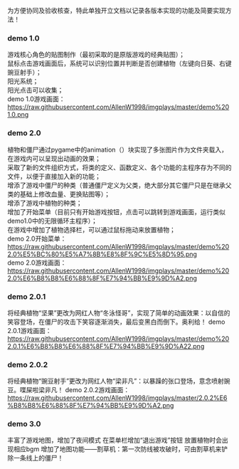 为方便协同及验收核查，特此单独开立文档以记录各版本实现的功能及简要实现方法！   
### demo 1.0     
游戏核心角色的贴图制作（最初采取的是原版游戏的经典贴图）；  
鼠标点击游戏画面后，系统可以识别位置并判断是否创建植物（左键向日葵、右键豌豆射手）；  
阳光系统；    
阳光点击可以收集；  
demo 1.0游戏画面：https://raw.githubusercontent.com/AllenW1998/imgplays/master/demo%201.0.png

### demo 2.0  
植物和僵尸通过pygame中的animation（）块实现了多张图片作为文件夹载入，在游戏内可以呈现出动画的效果；  
采取了新的文件组织方式，将类的定义、函数定义、各个功能的主程序存为不同的文件，以便于直接加入新的功能；  
增添了游戏中僵尸的种类（普通僵尸定义为父类，绝大部分其它僵尸只是在继承父类的基础上修改血量、更换贴图等）；  
增添了游戏中植物的种类；  
增加了开始菜单（目前只有开始游戏按钮，点击可以跳转到游戏画面，运行类似demo1.0中的无限循环主程序）；  
在游戏中增加了植物选择栏，可以通过鼠标拖动来放置植物；  
demo 2.0开始菜单：https://raw.githubusercontent.com/AllenW1998/imgplays/master/demo%202.0%E5%BC%80%E5%A7%8B%E8%8F%9C%E5%8D%95.png  
demo 2.0游戏画面：https://raw.githubusercontent.com/AllenW1998/imgplays/master/demo%202.0%E6%B8%B8%E6%88%8F%E7%94%BB%E9%9D%A2.png  


### demo 2.0.1
将经典植物“坚果”更改为网红人物“冬泳怪哥”，实现了简单的动画效果：以自信的笑容登场，在僵尸的攻击下笑容逐渐消失，最后变黑白而倒下。奥利给！
demo 2.0.1游戏画面：https://raw.githubusercontent.com/AllenW1998/imgplays/master/demo%202.0.1%E6%B8%B8%E6%88%8F%E7%94%BB%E9%9D%A22.png  

### demo 2.0.2
将经典植物“豌豆射手”更改为网红人物“梁非凡”：以暴躁的张口登场，意念喷射豌豆。喋屎啦梁非凡！
demo 2.0.2游戏画面：https://raw.githubusercontent.com/AllenW1998/imgplays/master/2.0.2%E6%B8%B8%E6%88%8F%E7%94%BB%E9%9D%A2.png

### demo 3.0
丰富了游戏地图，增加了夜间模式
在菜单栏增加“退出游戏”按钮
放置植物时会出现相应bgm
增加了地图功能——割草机：第一次防线被攻破时，可由割草机来铲除一条线上的僵尸！
